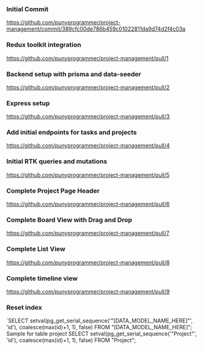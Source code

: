 ###  Initial Commit 
https://github.com/punyprogrammer/project-management/commit/389cfc00de786b459c01022811da9d74d2f4c03a

### Redux toolkit integration
https://github.com/punyprogrammer/project-management/pull/1

### Backend setup with prisma and data-seeder
https://github.com/punyprogrammer/project-management/pull/2

### Express setup 
https://github.com/punyprogrammer/project-management/pull/3

### Add initial endpoints for tasks and projects
https://github.com/punyprogrammer/project-management/pull/4

### Initial RTK queries and mutations
https://github.com/punyprogrammer/project-management/pull/5

### Complete Project Page Header
https://github.com/punyprogrammer/project-management/pull/6

### Complete Board View with Drag and Drop
https://github.com/punyprogrammer/project-management/pull/7
### Complete List View
https://github.com/punyprogrammer/project-management/pull/8
### Complete timeline view
https://github.com/punyprogrammer/project-management/pull/9

### Reset index 
`SELECT setval(pg_get_serial_sequence('"[DATA_MODEL_NAME_HERE]"', 'id'), coalesce(max(id)+1, 1), false) FROM "[DATA_MODEL_NAME_HERE]";
Sample for table project SELECT setval(pg_get_serial_sequence('"Project"', 'id'), coalesce(max(id)+1, 1), false) FROM "Project";

